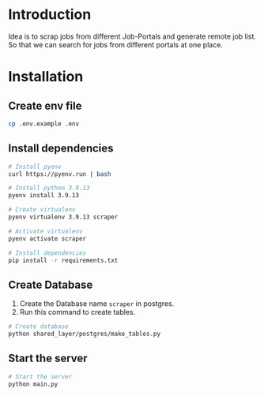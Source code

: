 # Introduction

Idea is to scrap jobs from different Job-Portals and generate remote job list. So that we can search for jobs from different portals at one place.

# Installation

## Create env file
```bash
cp .env.example .env
```

## Install dependencies
```bash
# Install pyenv
curl https://pyenv.run | bash

# Install python 3.9.13
pyenv install 3.9.13

# Create virtualenv
pyenv virtualenv 3.9.13 scraper

# Activate virtualenv
pyenv activate scraper

# Install dependencies
pip install -r requirements.txt

```

## Create Database
1. Create the Database name `scraper` in postgres.
2. Run this command to create tables.
```bash
# Create database
python shared_layer/postgres/make_tables.py 
```

## Start the server
```bash
# Start the server
python main.py
```